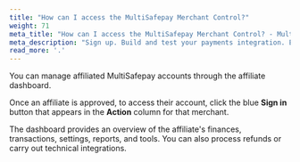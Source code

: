 ```yaml
---
title: "How can I access the MultiSafepay Merchant Control?"
weight: 71
meta_title: "How can I access the MultiSafepay Merchant Control? - MultiSafepay Docs"
meta_description: "Sign up. Build and test your payments integration. Explore our products and services. Use our API Reference, SDKs, and wrappers. Get support."
read_more: '.'
---
```


You can manage affiliated MultiSafepay accounts through the affiliate dashboard. 

Once an affiliate is approved, to access their account, click the blue **Sign in** button that appears in the **Action** column for that merchant.

The dashboard provides an overview of the affiliate's finances, transactions, settings, reports, and tools. You can also process refunds or carry out technical integrations.
